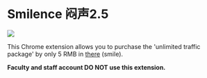 # Smilence 闷声2.5

![](https://img.shields.io/badge/Availability-Available-brightgreen.svg)

This Chrome extension allows you to purchase the 'unlimited traffic package' by only 5 RMB in [there](http://self.dgut.edu.cn) (smile).

**Faculty and staff account DO NOT use this extension.**
